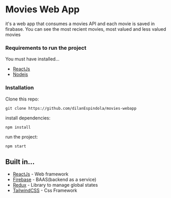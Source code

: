 # Movies Web App
it's a web app that consumes a movies API and each movie is saved in firabase.
You can see the most recient movies, most valued and less valued movies

### Requirements to run the project

You must have installed...

* [ReactJs](https://reactjs.org/docs/getting-started.html) 
* [Nodejs](https://nodejs.org/en/)


### Installation

Clone this repo: 
```
git clone https://github.com/dilanEspindola/movies-webapp
```

install dependencies: 
```
npm install
```

run the project: 
```
npm start
```


## Built in...
* [ReactJs](https://reactjs.org/docs/getting-started.html) - Web framework
* [Firebase](https://firebase.google.com/) - BAAS(backend as a service)
* [Redux](https://redux.js.org/) - Library to manage global states
* [TailwindCSS](https://tailwindcss.com/) - Css Framework
